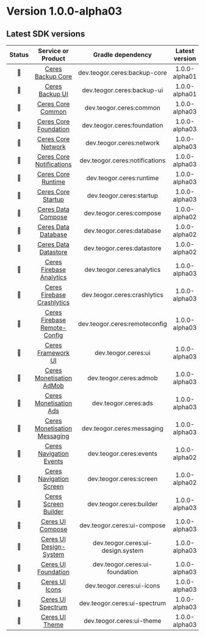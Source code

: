 [//]: # (This file was automatically generated - do not edit)

# Version 1.0.0-alpha03

## Latest SDK versions

| Status |          Service or Product           |      Gradle dependency      | Latest version |
|:------:|:-------------------------------------:|:---------------------------:|:--------------:|
| 🧪 | [Ceres Backup Core](../../../reference/backup/core) | dev.teogor.ceres:backup-core | 1.0.0-alpha01 |
| 🧪 | [Ceres Backup UI](../../../reference/backup/ui) | dev.teogor.ceres:backup-ui | 1.0.0-alpha01 |
| 🧪 | [Ceres Core Common](../../../reference/core/common) | dev.teogor.ceres:common | 1.0.0-alpha03 |
| 🧪 | [Ceres Core Foundation](../../../reference/core/foundation) | dev.teogor.ceres:foundation | 1.0.0-alpha03 |
| 🧪 | [Ceres Core Network](../../../reference/core/network) | dev.teogor.ceres:network | 1.0.0-alpha03 |
| 🧪 | [Ceres Core Notifications](../../../reference/core/notifications) | dev.teogor.ceres:notifications | 1.0.0-alpha03 |
| 🧪 | [Ceres Core Runtime](../../../reference/core/runtime) | dev.teogor.ceres:runtime | 1.0.0-alpha03 |
| 🧪 | [Ceres Core Startup](../../../reference/core/startup) | dev.teogor.ceres:startup | 1.0.0-alpha03 |
| 🧪 | [Ceres Data Compose](../../../reference/data/compose) | dev.teogor.ceres:compose | 1.0.0-alpha02 |
| 🧪 | [Ceres Data Database](../../../reference/data/database) | dev.teogor.ceres:database | 1.0.0-alpha02 |
| 🧪 | [Ceres Data Datastore](../../../reference/data/datastore) | dev.teogor.ceres:datastore | 1.0.0-alpha02 |
| 🧪 | [Ceres Firebase Analytics](../../../reference/firebase/analytics) | dev.teogor.ceres:analytics | 1.0.0-alpha03 |
| 🧪 | [Ceres Firebase Crashlytics](../../../reference/firebase/crashlytics) | dev.teogor.ceres:crashlytics | 1.0.0-alpha03 |
| 🧪 | [Ceres Firebase Remote-Config](../../../reference/firebase/remote-config) | dev.teogor.ceres:remoteconfig | 1.0.0-alpha03 |
| 🧪 | [Ceres Framework UI](../../../reference/framework/ui) | dev.teogor.ceres:ui | 1.0.0-alpha03 |
| 🧪 | [Ceres Monetisation AdMob](../../../reference/monetisation/admob) | dev.teogor.ceres:admob | 1.0.0-alpha03 |
| 🧪 | [Ceres Monetisation Ads](../../../reference/monetisation/ads) | dev.teogor.ceres:ads | 1.0.0-alpha03 |
| 🧪 | [Ceres Monetisation Messaging](../../../reference/monetisation/messaging) | dev.teogor.ceres:messaging | 1.0.0-alpha03 |
| 🧪 | [Ceres Navigation Events](../../../reference/navigation/events) | dev.teogor.ceres:events | 1.0.0-alpha02 |
| 🧪 | [Ceres Navigation Screen](../../../reference/navigation/screen) | dev.teogor.ceres:screen | 1.0.0-alpha02 |
| 🧪 | [Ceres Screen Builder](../../../reference/screen/builder) | dev.teogor.ceres:builder | 1.0.0-alpha03 |
| 🧪 | [Ceres UI Compose](../../../reference/ui/compose) | dev.teogor.ceres:ui-compose | 1.0.0-alpha03 |
| 🧪 | [Ceres UI Design-System](../../../reference/ui/designsystem) | dev.teogor.ceres:ui-design.system | 1.0.0-alpha03 |
| 🧪 | [Ceres UI Foundation](../../../reference/ui/foundation) | dev.teogor.ceres:ui-foundation | 1.0.0-alpha03 |
| 🧪 | [Ceres UI Icons](../../../reference/ui/icons) | dev.teogor.ceres:ui-icons | 1.0.0-alpha03 |
| 🧪 | [Ceres UI Spectrum](../../../reference/ui/spectrum) | dev.teogor.ceres:ui-spectrum | 1.0.0-alpha03 |
| 🧪 | [Ceres UI Theme](../../../reference/ui/theme) | dev.teogor.ceres:ui-theme | 1.0.0-alpha03 |

